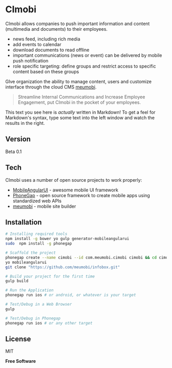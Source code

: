 CImobi
=========

CImobi allows companies to push important information and content (multimedia and documents) to their employees.

- news feed, including rich media
- add events to calendar
- download documents to read offline
- important communications (news or event) can be delivered by mobile push notification
- role specific targeting: define groups and restrict access to specific content based on these groups

GIve organization the ability to manage content, users and customize interface through the cloud CMS [meumobi].

> Streamline Internal Communications and Increase Employee Engagement, put CImobi in the pocket of your employees.

This text you see here is *actually* written in Markdown! To get a feel for Markdown's syntax, type some text into the left window and watch the results in the right.  

Version
----

Beta 0.1

Tech
-----------

CImobi uses a number of open source projects to work properly:

* [MobileAngularUI] - awesome mobile UI framework
* [PhoneGap] - open source framework to create mobile apps using standardized web APIs
* [meumobi] - mobile site builder

Installation
--------------

```sh
# Installing required tools
npm install -g bower yo gulp generator-mobileangularui
sudo  npm install -g phonegap

# Scaffold the project
phonegap create --name cimobi --id com.meumobi.cimobi cimobi && cd cimobi
yo mobileangularui
git clone "https://github.com/meumobi/infobox.git"

# Build your project for the first time
gulp build

# Run the Application
phonegap run ios # or android, or whatever is your target

# Test/Debug in a Web Browser
gulp

# Test/Debug in Phonegap
phonegap run ios # or any other target
```

License
----

MIT

**Free Software**

[meumobi]:http://entreprise.meumobi.com
[@meumobi]:http://twitter.com/meumobi
[MobileAngularUI]:http://mobileangularui.com
[PhoneGap]:http://phonegap.com